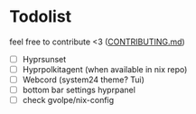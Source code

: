 # Todolist

feel free to contribute <3 ([CONTRIBUTING.md](CONTRIBUTING.md))

- [ ] Hyprsunset
- [ ] Hyprpolkitagent (when available in nix repo)
- [ ] Webcord (system24 theme? Tui)
- [ ] bottom bar settings hyprpanel
- [ ] check gvolpe/nix-config
